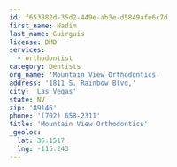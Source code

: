 ```yaml
---
id: f653882d-35d2-449e-ab3e-d5849afe6c7d
first_name: Nadim
last_name: Guirguis
license: DMD
services:
  - orthodontist
category: Dentists
org_name: 'Mountain View Orthodontics'
address: '1811 S. Rainbow Blvd,'
city: 'Las Vegas'
state: NV
zip: '89146'
phone: '(702) 658-2311'
title: 'Mountain View Orthodontics'
_geoloc:
  lat: 36.1517
  lng: -115.243
---
```

